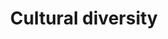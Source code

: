 ---
title: Cultural diversity
longTitle: 'Cultural diversity'
tags:
- gccommon
relatedTerm:
- "[[Multiculturalism Culture Linguistic diversity]]"
---